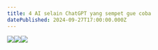 ```yaml
---
title: 4 AI selain ChatGPT yang sempet gue coba
datePublished: 2024-09-27T17:00:00.000Z
---
```


![](</post/Post 10 - 1.jpg>)![](</post/Post 10 - 2.jpg>)![](</post/Post 10 - 3.jpg>)
